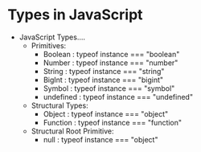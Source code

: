 # Types in JavaScript
- JavaScript Types....
  - Primitives:
    - Boolean : typeof instance === "boolean"
    - Number : typeof instance === "number"
    - String : typeof instance === "string"
    - BigInt : typeof instance === "bigint"
    - Symbol : typeof instance === "symbol"
    - undefined : typeof instance === "undefined"
  - Structural Types:
    - Object : typeof instance === "object"
    - Function : typeof instance === "function"
  - Structural Root Primitive:
    - null : typeof instance === "object"